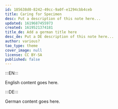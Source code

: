 ```yaml
---
id: 185638d0-8242-49cc-9a0f-e1294cbb4ceb
title: Caring for Specimen
desc: Put a description of this note here...
updated: 1619687455973
created: 1619521374181
title_de: Add a german title here
desc_de: Put a DE description of this note here...
author: various?
tao_type: theme
cover_image: null
license: CC BY-SA
published: false
---
```


:::EN:::

English content goes here.

:::DE:::

German content goes here.
